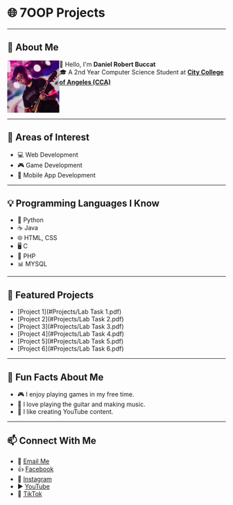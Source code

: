 # 🌐 7OOP Projects  

---

## 📖 About Me  
<img src="Images/Profile.jpg" alt="My Picture" width="120" align="left" />

👋 Hello, I'm **Daniel Robert Buccat**  
🎓 A 2nd Year Computer Science Student at [**City College of Angeles (CCA)**](https://www.facebook.com/CityCollegeOfAngeles)  

<br clear="left"/>

---

## 🎯 Areas of Interest  
- 💻 Web Development
- 🎮 Game Development  
- 📱 Mobile App Development  

---

## 💡 Programming Languages I Know  
- 🐍 Python  
- ☕ Java  
- 🌐 HTML, CSS
- 🖥️ C
- 🐘 PHP  
- 📊 MYSQL  

---

## 🚀 Featured Projects  
- [Project 1](#Projects/Lab Task 1.pdf)  
- [Project 2](#Projects/Lab Task 2.pdf)  
- [Project 3](#Projects/Lab Task 3.pdf)
- [Project 4](#Projects/Lab Task 4.pdf)
- [Project 5](#Projects/Lab Task 5.pdf)
- [Project 6](#Projects/Lab Task 6.pdf)

---

## 🎉 Fun Facts About Me  
- 🎮 I enjoy playing games in my free time.
- 🎸 I love playing the guitar and making music.
- 🎥 I like creating YouTube content.

---

## 📫 Connect With Me  
- 📧 [Email Me](mailto:dbuccat24-0032@cca.edu.ph)  
- 👍 [Facebook](https://www.facebook.com/danielrobbuccat/)  
- 📸 [Instagram](https://www.instagram.com/danielrobbuccat/)  
- ▶️ [YouTube](https://www.youtube.com/@DanielRobertBuccat)  
- 🎵 [TikTok](https://www.tiktok.com/@danielrobertbuccat)  
